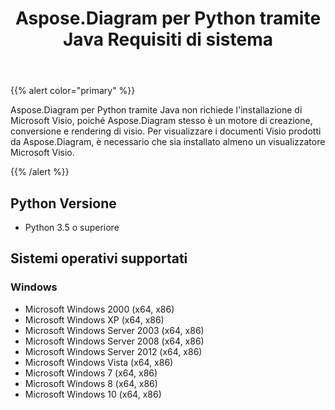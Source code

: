 ﻿---
title: Aspose.Diagram per Python tramite Java Requisiti di sistema
type: docs
weight: 30
url: /it/java/aspose-diagram-for-python-via-java-system-requirements/
---
{{% alert color="primary" %}} 

Aspose.Diagram per Python tramite Java non richiede l'installazione di Microsoft Visio, poiché Aspose.Diagram stesso è un motore di creazione, conversione e rendering di visio. Per visualizzare i documenti Visio prodotti da Aspose.Diagram, è necessario che sia installato almeno un visualizzatore Microsoft Visio.

{{% /alert %}} 
## **Python Versione**
- Python 3.5 o superiore
## **Sistemi operativi supportati**
### **Windows**
- Microsoft Windows 2000 (x64, x86)
- Microsoft Windows XP (x64, x86)
- Microsoft Windows Server 2003 (x64, x86)
- Microsoft Windows Server 2008 (x64, x86)
- Microsoft Windows Server 2012 (x64, x86)
- Microsoft Windows Vista (x64, x86)
- Microsoft Windows 7 (x64, x86)
- Microsoft Windows 8 (x64, x86)
- Microsoft Windows 10 (x64, x86)
